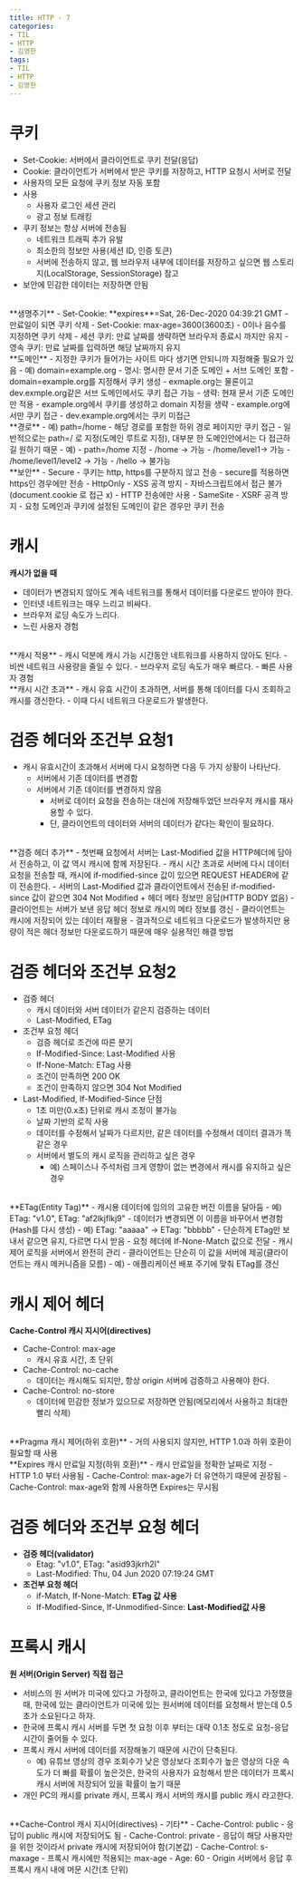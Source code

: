 ```yaml
---
title: HTTP - 7
categories:
- TIL
- HTTP
- 김영한
tags:
- TIL
- HTTP
- 김영한
---
```


# 쿠키
- Set-Cookie: 서버에서 클라이언트로 쿠키 전달(응답)
- Cookie: 클라이언트가 서버에서 받은 쿠키를 저장하고, HTTP 요청시 서버로 전달
- 사용자의 모든 요청에 쿠키 정보 자동 포함
- 사용
	- 사용자 로그인 세션 관리
	- 광고 정보 트래킹
- 쿠키 정보는 항상 서버에 전송됨
	- 네트워크 트래픽 추가 유발
	- 최소한의 정보만 사용(세션 ID, 인증 토큰)
	- 서버에 전송하지 않고, 웹 브라우저 내부에 데이터를 저장하고 싶으면 웹 스토리지(LocalStorage, SessionStorage) 참고
- 보안에 민감한 데이터는 저장하면 안됨

<br/>
**생명주기**   
- Set-Cookie: **expires**=Sat, 26-Dec-2020 04:39:21 GMT
	- 만료일이 되면 쿠키 삭제
- Set-Cookie: max-age=3600(3600초)
	- 0이나 음수를 지정하면 쿠키 삭제
- 세션 쿠키: 만료 날짜를 생략하면 브라우저 종료시 까지만 유지
- 영속 쿠키: 만료 날짜를 입력하면 해당 날짜까지 유지

<br/>
**도메인**   
- 지정한 쿠키가 들어가는 사이트 마다 생기면 안되니까 지정해줄 필요가 있음
- 예) domain=example.org
- 명시: 명시한 문서 기준 도메인 + 서브 도메인 포함
	- domain=example.org를 지정해서 쿠키 생성
		- exmaple.org는 물론이고 dev.exmple.org같은 서브 도메인에서도 쿠키 접근 가능
- 생략: 현재 문서 기준 도메인만 적용
	- example.org에서 쿠키를 생성하고 domain 지정을 생략
		- example.org에서만 쿠키 접근
		- dev.example.org에서는 쿠키 미접근

<br/>
**경로**   
- 예) path=/home
- 해당 경로를 포함한 하위 경로 페이지만 쿠키 접근
- 일반적으로는 path=/ 로 지정(도메인 루트로 지정), 대부분 한 도메인안에서는 다 접근하길 원하기 때문
- 예)
	- path=/home 지정
	- /home -> 가능
	- /home/level1-> 가능
	- /home/level1/level2 -> 가능
	- /hello -> 불가능

<br/>
**보안**   
- Secure
	- 쿠키는 http, https를 구분하지 않고 전송
	- secure를 적용하면 https인 경우에만 전송
- HttpOnly
	- XSS 공격 방지
	- 자바스크립트에서 접근 불가(document.cookie 로 접근 x)
	- HTTP 전송에만 사용
- SameSite
	- XSRF 공격 방지
	- 요청 도메인과 쿠키에 설정된 도메인이 같은 경우만 쿠키 전송

# 캐시
**캐시가 없을 때**   
- 데이터가 변경되지 않아도 계속 네트워크를 통해서 데이터를 다운로드 받아야 한다.
- 인터넷 네트워크는 매우 느리고 비싸다.
- 브라우저 로딩 속도가 느리다.
- 느린 사용자 경험

<br/>
**캐시 적용**   
- 캐시 덕분에 캐시 가능 시간동안 네트워크를 사용하지 않아도 된다.
- 비싼 네트워크 사용량을 줄일 수 있다.
- 브라우저 로딩 속도가 매우 빠르다.
- 빠른 사용자 경험

<br/>
**캐시 시간 초과**   
- 캐시 유효 시간이 초과하면, 서버를 통해 데이터를 다시 조회하고 캐시를 갱신한다.
- 이때 다시 네트워크 다운로드가 발생한다.

# 검증 헤더와 조건부 요청1
- 캐시 유효시간이 초과해서 서버에 다시 요청하면 다음 두 가지 상황이 나타난다.
	- 서버에서 기존 데이터를 변경함
	- 서버에서 기존 데이터를 변경하지 않음
		- 서버로 데이터 요청을 전송하는 대신에 저장해두었던 브라우저 캐시를 재사용할 수 있다.
		- 단, 클라이언트의 데이터와 서버의 데이터가 같다는 확인이 필요하다.

<br/>
**검증 헤더 추가**   
- 첫번째 요청에서 서버는 Last-Modified 값을 HTTP헤더에 담아서 전송하고, 이 값 역시 캐시에 함께 저장된다.
- 캐시 시간 초과로 서버에 다시 데이터 요청을 전송할 때, 캐시에 if-modified-since 값이 있으면 REQUEST HEADER에 같이 전송한다.
- 서버의 Last-Modified 값과 클라이언트에서 전송된 if-modified-since 값이 같으면 304 Not Modified + 헤더 메타 정보만 응답(HTTP BODY 없음)
- 클라이언트는 서버가 보낸 응답 헤더 정보로 캐시의 메타 정보를 갱신
- 클라이언트는 캐시에 저장되어 있는 데이터 재활용
- 결과적으로 네트워크 다운로드가 발생하지만 용량이 적은 헤더 정보만 다운로드하기 때문에 매우 실용적인 해결 방법

# 검증 헤더와 조건부 요청2
- 검증 헤더
	- 캐시 데이터와 서버 데이터가 같은지 검증하는 데이터
	- Last-Modified, ETag
- 조건부 요청 헤더
	- 검증 헤더로 조건에 따른 분기
	- If-Modified-Since: Last-Modified 사용
	- If-None-Match: ETag 사용
	- 조건이 만족하면 200 OK
	- 조건이 만족하지 않으면 304 Not Modified
- Last-Modified, If-Modified-Since 단점
	- 1초 미만(0.x초) 단위로 캐시 조정이 불가능
	- 날짜 기반의 로직 사용
	- 데이터를 수정해서 날짜가 다르지만, 같은 데이터를 수정해서 데이터 결과가 똑같은 경우
	- 서버에서 별도의 캐시 로직을 관리하고 싶은 경우
		- 예) 스페이스나 주석처럼 크게 영향이 없는 변경에서 캐시를 유지하고 싶은 경우

<br/>
**ETag(Entity Tag)**   
- 캐시용 데이터에 임의의 고유한 버전 이름을 달아둠
	- 예) ETag: "v1.0", ETag: "af2lkjflkj9"
- 데이터가 변경되면 이 이름을 바꾸어서 변경함(Hash를 다시 생성)
	- 예) ETag: "aaaaa" -> ETag: "bbbbb"
- 단순하게 ETag만 보내서 같으면 유지, 다르면 다시 받음
	- 요청 헤더에 If-None-Match 값으로 전달
- 캐시 제어 로직을 서버에서 완전히 관리
- 클라이언트는 단순히 이 값을 서버에 제공(클라이언트는 캐시 메커니즘을 모름)
- 예)
	- 애플리케이션 배포 주기에 맞춰 ETag를 갱신

# 캐시 제어 헤더
**Cache-Control 캐시 지시어(directives)**   
- Cache-Control: max-age
	- 캐시 유효 시간, 초 단위
- Cache-Control: no-cache
	- 데이터는 캐시해도 되지만, 항상 origin 서버에 검증하고 사용해야 한다.
- Cache-Control: no-store
	- 데이터에 민감한 정보가 있으므로 저장하면 안됨(메모리에서 사용하고 최대한 빨리 삭제)

<br/>
**Pragma 캐시 제어(하위 호환)**   
- 거의 사용되지 않지만, HTTP 1.0과 하위 호환이 필요할 때 사용

<br/>
**Expires 캐시 만료일 지정(하위 호환)**   
- 캐시 만료일을 정확한 날짜로 지정
- HTTP 1.0 부터 사용됨
- Cache-Control: max-age가 더 유연하기 때문에 권장됨
- Cache-Control: max-age와 함께 사용하면 Expires는 무시됨

# 검증 헤더와 조건부 요청 헤더
- **검증 헤더(validator)**
	- Etag: "v1.0", ETag: "asid93jkrh2l"
	- Last-Modified: Thu, 04 Jun 2020 07:19:24 GMT
- **조건부 요청 헤더**
	- if-Match, If-None-Match: **ETag 값 사용**
	- If-Modified-Since, If-Unmodified-Since: **Last-Modified값 사용**

# 프록시 캐시
**원 서버(Origin Server) 직접 접근**   
- 서비스의 원 서버가 미국에 있다고 가정하고, 클라이언트는 한국에 있다고 가정했을 때, 한국에 있는 클라이언트가 미국에 있는 원서버에 데이터를 요청해서 받는데 0.5초가 소요된다고 하자.
- 한국에 프록시 캐시 서버를 두면 첫 요청 이후 부터는 대략 0.1초 정도로 요청-응답 시간이 줄어들 수 있다.
- 프록시 캐시 서버에 데이터를 저장해놓기 때문에 시간이 단축된다.
	- 예) 유튜브 영상의 경우 조회수가 낮은 영상보다 조회수가 높은 영상의 다운 속도가 더 빠를 확률이 높은것은, 한국의 사용자가 요청해서 받은 데이터가 프록시 캐시 서버에 저장되어 있을 확률이 높기 때문
- 개인 PC의 캐시를 private 캐시, 프록시 캐시 서버의 캐시를 public 캐시 라고한다.

<br/>
**Cache-Control 캐시 지시어(directives) - 기타**   
- Cache-Control: public
	- 응답이 public 캐시에 저장되어도 됨
- Cache-Control: private
	- 응답이 해당 사용자만을 위한 것이라서 private 캐시에 저장되어야 함(기본값)
- Cache-Control: s-maxage
	- 프록시 캐시에만 적용되는 max-age
- Age: 60
	- Origin 서버에서 응답 후 프록시 캐시 내에 머문 시간(초 단위)
